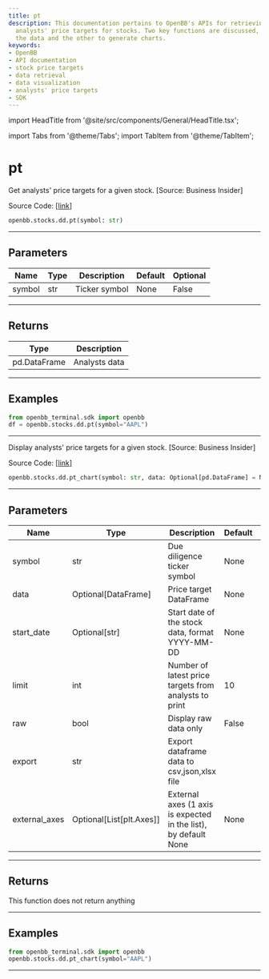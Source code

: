 ```yaml
---
title: pt
description: This documentation pertains to OpenBB's APIs for retrieving and visualizing
  analysts' price targets for stocks. Two key functions are discussed, one to retrieve
  the data and the other to generate charts.
keywords:
- OpenBB
- API documentation
- stock price targets
- data retrieval
- data visualization
- analysts' price targets
- SDK
---
```


import HeadTitle from '@site/src/components/General/HeadTitle.tsx';

<HeadTitle title="pt - Dd - Stocks - Reference | OpenBB SDK Docs" />

import Tabs from '@theme/Tabs';
import TabItem from '@theme/TabItem';

# pt

<Tabs>
<TabItem value="model" label="Model" default>

Get analysts' price targets for a given stock. [Source: Business Insider]

Source Code: [[link](https://github.com/OpenBB-finance/OpenBBTerminal/tree/main/openbb_terminal/stocks/due_diligence/business_insider_model.py#L20)]

```python
openbb.stocks.dd.pt(symbol: str)
```

---

## Parameters

| Name | Type | Description | Default | Optional |
| ---- | ---- | ----------- | ------- | -------- |
| symbol | str | Ticker symbol | None | False |


---

## Returns

| Type | Description |
| ---- | ----------- |
| pd.DataFrame | Analysts data |
---

## Examples

```python
from openbb_terminal.sdk import openbb
df = openbb.stocks.dd.pt(symbol="AAPL")
```

---

</TabItem>
<TabItem value="view" label="Chart">

Display analysts' price targets for a given stock. [Source: Business Insider]

Source Code: [[link](https://github.com/OpenBB-finance/OpenBBTerminal/tree/main/openbb_terminal/stocks/due_diligence/business_insider_view.py#L32)]

```python
openbb.stocks.dd.pt_chart(symbol: str, data: Optional[pd.DataFrame] = None, start_date: Optional[str] = None, limit: int = 10, raw: bool = False, export: str = "", external_axes: Optional[List[matplotlib.axes._axes.Axes]] = None)
```

---

## Parameters

| Name | Type | Description | Default | Optional |
| ---- | ---- | ----------- | ------- | -------- |
| symbol | str | Due diligence ticker symbol | None | False |
| data | Optional[DataFrame] | Price target DataFrame | None | True |
| start_date | Optional[str] | Start date of the stock data, format YYYY-MM-DD | None | True |
| limit | int | Number of latest price targets from analysts to print | 10 | True |
| raw | bool | Display raw data only | False | True |
| export | str | Export dataframe data to csv,json,xlsx file |  | True |
| external_axes | Optional[List[plt.Axes]] | External axes (1 axis is expected in the list), by default None | None | True |


---

## Returns

This function does not return anything

---

## Examples

```python
from openbb_terminal.sdk import openbb
openbb.stocks.dd.pt_chart(symbol="AAPL")
```

---

</TabItem>
</Tabs>
